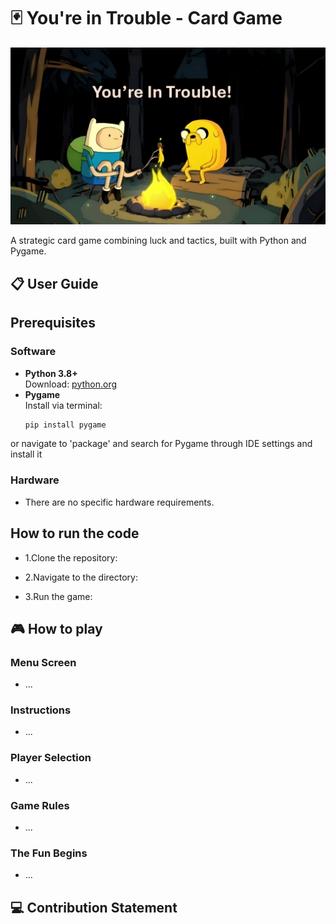 # 🃏 You're in Trouble - Card Game  

![Gameplay Screenshot](readmescreenshot.png)  

A strategic card game combining luck and tactics, built with Python and Pygame.

## 📋 User Guide  

## Prerequisites
### Software   
- **Python 3.8+**  
  Download: [python.org](https://www.python.org/downloads/)
- **Pygame**  
  Install via terminal:
  ```bash
  pip install pygame
or navigate to 'package' and search for Pygame through IDE settings and install it
  
### Hardware
- There are no specific hardware requirements.

## How to run the code
- 1.Clone the repository:

- 2.Navigate to the directory:

- 3.Run the game:




## 🎮 How to play

### Menu Screen
- ...

### Instructions
- ...

### Player Selection
- ...

### Game Rules
- ...

### The Fun Begins
- ...




## 💻 Contribution Statement


